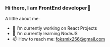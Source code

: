 ### Hi there, I am FrontEnd developer👋

A little about me:

- 🔭 I’m currently working on React Projects
- 🌱 I’m currently learning NodeJS
- 📫 How to reach me: foksmix256@gmail.com
